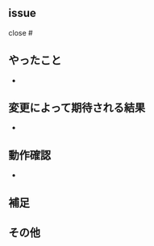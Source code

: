 ## issue 
<!-- 対応するissue番号を記述する -->
close #

## やったこと 
+ 

## 変更によって期待される結果 
+ 

## 動作確認 
<!-- どのような動作確認を行ったのか？結果はどうか？ -->
+ 

## 補足
<!-- レビューをする際に見てほしい点、ローカル環境で試す際の注意点、など -->

## その他 
